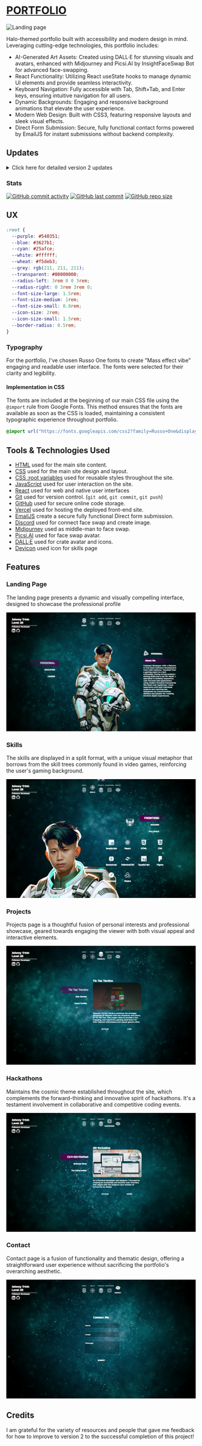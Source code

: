 # [PORTFOLIO](https://react-portfolio-wine-six.vercel.app/)

![Landing page](https://i.imgur.com/uSr4R1c.png)

Halo-themed portfolio built with accessibility and modern design in mind. Leveraging cutting-edge technologies, this portfolio includes:

- AI-Generated Art Assets: Created using DALL·E for stunning visuals and avatars, enhanced with Midjourney and Picsi.AI by InsightFaceSwap Bot for advanced face-swapping.
- React Functionality: Utilizing React useState hooks to manage dynamic UI elements and provide seamless interactivity.
- Keyboard Navigation: Fully accessible with Tab, Shift+Tab, and Enter keys, ensuring intuitive navigation for all users.
- Dynamic Backgrounds: Engaging and responsive background animations that elevate the user experience.
- Modern Web Design: Built with CSS3, featuring responsive layouts and sleek visual effects.
- Direct Form Submission: Secure, fully functional contact forms powered by EmailJS for instant submissions without backend complexity.

## Updates

<details>
<summary> Click here for detailed version 2 updates </summary>
-----

> [!NOTE]  
> Old README.md [README.md](/documentation/oldREADME.md) file.

### All Updates

- **Re-designing Skill Tree**: Removed the skill bars and added a more up-to-date, interactive Skill Tree.
- **Enhanced Icons**: Implemented the Devicon Library to ensure sleekness and consistency in skill icons.
- **Data Overhaul**: Updated and refined all project, skill, and profile data.
- **Added Animations**: Smooth animations on all pages create a more dynamic user experience.
- **Project and Hackathon Pages**: Updated with new projects to provide evidence of contributions.
- **Code Refactor**: Improved code structure to be more readable and maintainable.
- **Performance Insights**: Integrated SpeedInsights for further detailed analysis on website performance.
- **CSS Improvements**: Updated and added CSS Root Variables to clean up the styling and make it more scalable.
- **React Functional Components**: Removed all the React classes in favor of hooks to modernize the codebase.
- **Keyboard Navigation**: Implemented full keyboard navigation by Tab, Shift+Tab, and Enter to improve accessibility.

## Updated version VS Old version

| Updates            | New version                                            | Old version                                            |
| ------------------ | ------------------------------------------------------ | ------------------------------------------------------ |
| About/Landing Page | ![screenshot](documentation/readme/new-about.png)      | ![screenshot](documentation/readme/old-about.png)      |
| Skills Page        | ![screenshot](documentation/readme/new-skills.png)     | ![screenshot](documentation/readme/old-skills.png)     |
| Projects Page      | ![screenshot](documentation/readme/new-projects.png)   | ![screenshot](documentation/readme/old-projects.png)   |
| Hackathons Page    | ![screenshot](documentation/readme/new-hackathons.png) | ![screenshot](documentation/readme/old-hackathons.png) |
| Contact Page       | ![screenshot](documentation/readme/new-contact.png)    | ![screenshot](documentation/readme/old-contact.png)    |
|                    |                                                        |                                                        |

</details>

### Stats

[![GitHub commit activity](https://img.shields.io/github/commit-activity/t/JohnnySonTrinh/react-portfolio)](https://github.com/JohnnySonTrinh/react-portfolio/commits/main)
[![GitHub last commit](https://img.shields.io/github/last-commit/JohnnySonTrinh/react-portfolio)](https://github.com/JohnnySonTrinh/react-portfolio/commits/main)
[![GitHub repo size](https://img.shields.io/github/repo-size/JohnnySonTrinh/react-portfolio)](https://github.com/JohnnySonTrinh/react-portfolio)

## UX

```css
:root {
  --purple: #540351;
  --blue: #3627b1;
  --cyan: #25afce;
  --white: #ffffff;
  --wheat: #f5deb3;
  --grey: rgb(211, 211, 211);
  --transparent: #00000000;
  --radius-left: 3rem 0 0 3rem;
  --radius-right: 0 3rem 3rem 0;
  --font-size-large: 1.5rem;
  --font-size-medium: 1rem;
  --font-size-small: 0.8rem;
  --icon-size: 2rem;
  --icon-size-small: 1.5rem;
  --border-radius: 0.5rem;
}
```

### Typography

For the portfolio, I've chosen Russo One fonts to create "Mass effect vibe" engaging and readable user interface. The fonts were selected for their clarity and legibility.

#### Implementation in CSS

The fonts are included at the beginning of our main CSS file using the `@import` rule from Google Fonts. This method ensures that the fonts are available as soon as the CSS is loaded, maintaining a consistent typographic experience throughout portfolio.

```css
@import url("https://fonts.googleapis.com/css2?family=Russo+One&display=swap");
```

## Tools & Technologies Used

- [HTML](https://en.wikipedia.org/wiki/HTML) used for the main site content.
- [CSS](https://en.wikipedia.org/wiki/CSS) used for the main site design and layout.
- [CSS :root variables](https://www.w3schools.com/css/css3_variables.asp) used for reusable styles throughout the site.
- [JavaScript](https://www.javascript.com) used for user interaction on the site.
- [React](https://react.dev) used for web and native user interfaces
- [Git](https://git-scm.com) used for version control. (`git add`, `git commit`, `git push`)
- [GitHub](https://github.com) used for secure online code storage.
- [Vercel](https://pages.github.com) used for hosting the deployed front-end site.
- [EmailJS](https://www.emailjs.com) create a secure fully functional Direct form submission.
- [Discord](https://discord.com) used for connect face swap and create image.
- [Midjourney](https://www.midjourney.com/home?callbackUrl=%2Fexplore) used as middle-man to face swap.
- [Picsi.AI](https://www.picsi.ai) used for face swap avatar.
- [DALL·E](https://openai.com/dall-e-3) used for crate avatar and icons.
- [Devicon](https://devicon.dev) used icon for skills page

## Features

### Landing Page

The landing page presents a dynamic and visually compelling interface, designed to showcase the professional profile

![screenshot](documentation/readme/new-about.png)

### Skills

The skills are displayed in a split format, with a unique visual metaphor that borrows from the skill trees commonly found in video games, reinforcing the user's gaming background.

![screenshot](documentation/readme/new-skills.png)

### Projects

Projects page is a thoughtful fusion of personal interests and professional showcase, geared towards engaging the viewer with both visual appeal and interactive elements.

![screenshot](documentation/readme/new-projects.png)

### Hackathons

Maintains the cosmic theme established throughout the site, which complements the forward-thinking and innovative spirit of hackathons. It's a testament involvement in collaborative and competitive coding events.

![screenshot](documentation/readme/new-hackathons.png)

### Contact

Contact page is a fusion of functionality and thematic design, offering a straightforward user experience without sacrificing the portfolio's overarching aesthetic.

![screenshot](documentation/readme/new-contact.png)

## Credits

I am grateful for the variety of resources and people that gave me feedback for how to improve to version 2 to the successful completion of this project!
